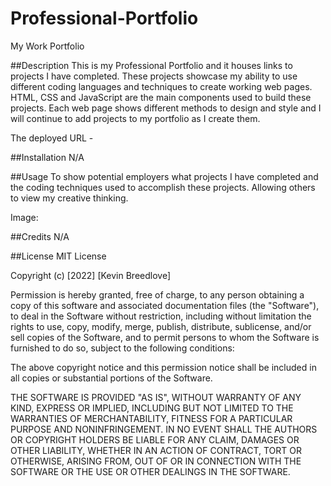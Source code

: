 # Professional-Portfolio
My Work Portfolio


##Description
This is my Professional Portfolio and it houses links to projects I have completed. These projects showcase my ability to use different coding languages and techniques to create working web pages. HTML, CSS and JavaScript are the main components used to build these projects. Each web page shows different methods to design and style and I will continue to add projects to my portfolio as I create them.

The deployed URL - 

##Installation
N/A

##Usage
To show potential employers what projects I have completed and the coding techniques used to accomplish these projects. Allowing others to view my creative thinking.

Image:


##Credits
N/A

##License
MIT License

Copyright (c) [2022] [Kevin Breedlove]

Permission is hereby granted, free of charge, to any person obtaining a copy of this software and associated documentation files (the "Software"), to deal in the Software without restriction, including without limitation the rights to use, copy, modify, merge, publish, distribute, sublicense, and/or sell copies of the Software, and to permit persons to whom the Software is furnished to do so, subject to the following conditions:

The above copyright notice and this permission notice shall be included in all copies or substantial portions of the Software.

THE SOFTWARE IS PROVIDED "AS IS", WITHOUT WARRANTY OF ANY KIND, EXPRESS OR IMPLIED, INCLUDING BUT NOT LIMITED TO THE WARRANTIES OF MERCHANTABILITY, FITNESS FOR A PARTICULAR PURPOSE AND NONINFRINGEMENT. IN NO EVENT SHALL THE AUTHORS OR COPYRIGHT HOLDERS BE LIABLE FOR ANY CLAIM, DAMAGES OR OTHER LIABILITY, WHETHER IN AN ACTION OF CONTRACT, TORT OR OTHERWISE, ARISING FROM, OUT OF OR IN CONNECTION WITH THE SOFTWARE OR THE USE OR OTHER DEALINGS IN THE SOFTWARE.
